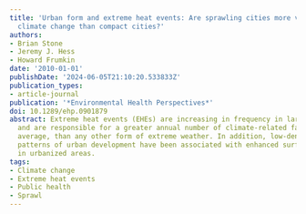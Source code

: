 ```yaml
---
title: 'Urban form and extreme heat events: Are sprawling cities more vulnerable to
  climate change than compact cities?'
authors:
- Brian Stone
- Jeremy J. Hess
- Howard Frumkin
date: '2010-01-01'
publishDate: '2024-06-05T21:10:20.533833Z'
publication_types:
- article-journal
publication: '*Environmental Health Perspectives*'
doi: 10.1289/ehp.0901879
abstract: Extreme heat events (EHEs) are increasing in frequency in large U.S. cities
  and are responsible for a greater annual number of climate-related fatalities, on
  average, than any other form of extreme weather. In addition, low-density, sprawling
  patterns of urban development have been associated with enhanced surface temperatures
  in urbanized areas.
tags:
- Climate change
- Extreme heat events
- Public health
- Sprawl
---
```


